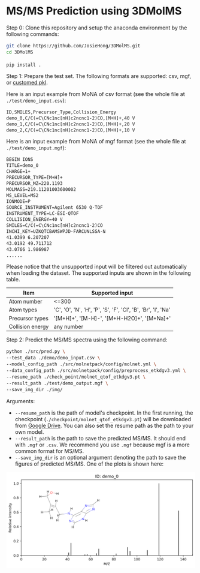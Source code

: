 # MS/MS Prediction using 3DMolMS

Step 0: Clone this repository and setup the anaconda environment by the following commands: 

```bash
git clone https://github.com/JosieHong/3DMolMS.git
cd 3DMolMS

pip install .
```

Step 1: Prepare the test set. The following formats are supported: csv, mgf, or [customed pkl](molmspack/data_utils/all2pkl.py). 

Here is an input example from MoNA of csv format (see the whole file at `./test/demo_input.csv`): 

```
ID,SMILES,Precursor_Type,Collision_Energy
demo_0,C/C(=C\CNc1nc[nH]c2ncnc1-2)CO,[M+H]+,40 V
demo_1,C/C(=C\CNc1nc[nH]c2ncnc1-2)CO,[M+H]+,20 V
demo_2,C/C(=C\CNc1nc[nH]c2ncnc1-2)CO,[M+H]+,10 V
```

Here is an input example from MoNA of mgf format (see the whole file at `./test/demo_input.mgf`): 

```
BEGIN IONS
TITLE=demo_0
CHARGE=1+
PRECURSOR_TYPE=[M+H]+
PRECURSOR_MZ=220.1193
MOLMASS=219.11201003600002
MS_LEVEL=MS2
IONMODE=P
SOURCE_INSTRUMENT=Agilent 6530 Q-TOF
INSTRUMENT_TYPE=LC-ESI-QTOF
COLLISION_ENERGY=40 V
SMILES=C/C(=C\CNc1nc[nH]c2ncnc1-2)CO
INCHI_KEY=UZKQTCBAMSWPJD-FARCUNLSSA-N
41.0399 6.207207
43.0192 49.711712
43.0766 1.986987
......
```

Please notice that the unsupported input will be filtered out automatically when loading the dataset. The supported inputs are shown in the following table. 

| Item             | Supported input                                               |
|------------------|---------------------------------------------------------------|
| Atom number      | <=300                                                         |
| Atom types       | 'C', 'O', 'N', 'H', 'P', 'S', 'F', 'Cl', 'B', 'Br', 'I', 'Na' |
| Precursor types  | '[M+H]+', '[M-H]-', '[M+H-H2O]+', '[M+Na]+'                   |
| Collision energy | any number                                                    |

Step 2: Predict the MS/MS spectra using the following command: 

```bash
python ./src/pred.py \
--test_data ./demo/demo_input.csv \
--model_config_path ./src/molnetpack/config/molnet.yml \
--data_config_path ./src/molnetpack/config/preprocess_etkdgv3.yml \
--resume_path ./check_point/molnet_qtof_etkdgv3.pt \
--result_path ./test/demo_output.mgf \
--save_img_dir ./img/
```

Arguments: 

- `--resume_path` is the path of model's checkpoint. In the first running, the checkpoint (`./checkpoint/molnet_qtof_etkdgv3.pt`) will be downloaded from [Google Drive](https://drive.google.com/drive/folders/1fWx3d8vCPQi-U-obJ3kVL3XiRh75x5Ce?usp=drive_link). You can also set the resume path as the path to your own model. 
- `--result_path` is the path to save the predicted MS/MS. It should end with `.mgf` or `.csv`. We recommend you use `.mgf` because mgf is a more common format for MS/MS.  
- `--save_img_dir` is an optional argument denoting the path to save the figures of predicted MS/MS. One of the plots is shown here: 

<p align="center">
  <img src='img/demo_0.png' width='600'>
</p> 